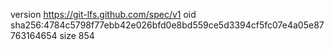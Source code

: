 version https://git-lfs.github.com/spec/v1
oid sha256:4784c5798f77ebb42e026bfd0e8bd559ce5d3394cf5fc07e4a05e87763164654
size 854
